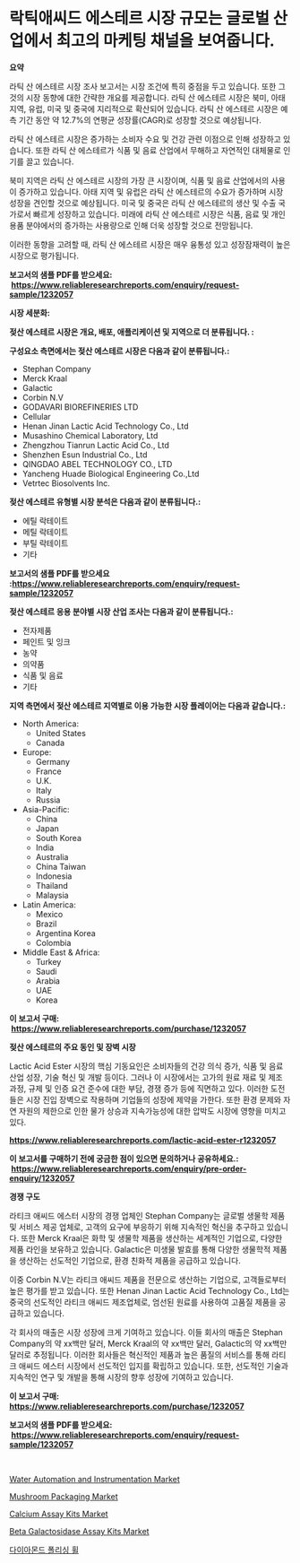 <p><h1>락틱애씨드 에스테르 시장 규모는 글로벌 산업에서 최고의 마케팅 채널을 보여줍니다.</h1></p><p><strong>요약</strong></p>
<p><p>라틱 산 에스테르 시장 조사 보고서는 시장 조건에 특히 중점을 두고 있습니다. 또한 그것의 시장 동향에 대한 간략한 개요를 제공합니다. 라틱 산 에스테르 시장은 북미, 아태 지역, 유럽, 미국 및 중국에 지리적으로 확산되어 있습니다. 라틱 산 에스테르 시장은 예측 기간 동안 약 12.7%의 연평균 성장률(CAGR)로 성장할 것으로 예상됩니다.</p><p>라틱 산 에스테르 시장은 증가하는 소비자 수요 및 건강 관련 이점으로 인해 성장하고 있습니다. 또한 라틱 산 에스테르가 식품 및 음료 산업에서 무해하고 자연적인 대체물로 인기를 끌고 있습니다.</p><p>북미 지역은 라틱 산 에스테르 시장의 가장 큰 시장이며, 식품 및 음료 산업에서의 사용이 증가하고 있습니다. 아태 지역 및 유럽은 라틱 산 에스테르의 수요가 증가하며 시장 성장을 견인할 것으로 예상됩니다. 미국 및 중국은 라틱 산 에스테르의 생산 및 수출 국가로서 빠르게 성장하고 있습니다. 미래에 라틱 산 에스테르 시장은 식품, 음료 및 개인용품 분야에서의 증가하는 사용량으로 인해 더욱 성장할 것으로 전망됩니다.</p><p>이러한 동향을 고려할 때, 라틱 산 에스테르 시장은 매우 융통성 있고 성장잠재력이 높은 시장으로 평가됩니다.</p></p>
<p><strong>보고서의 샘플 PDF를 받으세요: &nbsp;<a href="https://www.reliableresearchreports.com/enquiry/request-sample/1232057">https://www.reliableresearchreports.com/enquiry/request-sample/1232057</a></strong></p>
<p><strong>시장 세분화:</strong></p>
<p><strong> 젖산 에스테르 시장은 개요, 배포, 애플리케이션 및 지역으로 더 분류됩니다. :</strong></p>
<p><strong>구성요소 측면에서는 젖산 에스테르 시장은 다음과 같이 분류됩니다.:</strong></p>
<p><ul><li>Stephan Company</li><li>Merck Kraal</li><li>Galactic</li><li>Corbin N.V</li><li>GODAVARI BIOREFINERIES LTD</li><li>Cellular</li><li>Henan Jinan Lactic Acid Technology Co., Ltd</li><li>Musashino Chemical Laboratory, Ltd</li><li>Zhengzhou Tianrun Lactic Acid Co., Ltd</li><li>Shenzhen Esun Industrial Co., Ltd</li><li>QINGDAO ABEL TECHNOLOGY CO., LTD</li><li>Yancheng Huade Biological Engineering Co.,Ltd</li><li>Vetrtec Biosolvents Inc.</li></ul></p>
<p><strong> 젖산 에스테르 유형별 시장 분석은 다음과 같이 분류됩니다.:</strong></p>
<p><ul><li>에틸 락테이트</li><li>메틸 락테이트</li><li>부틸 락테이트</li><li>기타</li></ul></p>
<p><strong>보고서의 샘플 PDF를 받으세요 :<a href="https://www.reliableresearchreports.com/enquiry/request-sample/1232057">https://www.reliableresearchreports.com/enquiry/request-sample/1232057</a></strong></p>
<p><strong> 젖산 에스테르 응용 분야별 시장 산업 조사는 다음과 같이 분류됩니다.:</strong></p>
<p><ul><li>전자제품</li><li>페인트 및 잉크</li><li>농약</li><li>의약품</li><li>식품 및 음료</li><li>기타</li></ul></p>
<p><strong>지역 측면에서 젖산 에스테르 지역별로 이용 가능한 시장 플레이어는 다음과 같습니다.:</strong></p>
<p><ul>
    <li>
        North America:
        <ul>
            <li>United States</li>
            <li>Canada</li>
        </ul>
    </li>
    <li>
        Europe:
        <ul>
            <li>Germany</li>
            <li>France</li>
            <li>U.K.</li>
            <li>Italy</li>
            <li>Russia</li>
        </ul>
    </li>
    <li>
        Asia-Pacific:
        <ul>
            <li>China</li>
            <li>Japan</li>
            <li>South Korea</li>
            <li>India</li>
            <li>Australia</li>
            <li>China Taiwan</li>
            <li>Indonesia</li>
            <li>Thailand</li>
            <li>Malaysia</li>
        </ul>
    </li>
    <li>
        Latin America:
        <ul>
            <li>Mexico</li>
            <li>Brazil</li>
            <li>Argentina Korea</li>
            <li>Colombia</li>
        </ul>
    </li>
    <li>
        Middle East & Africa:
        <ul>
            <li>Turkey</li>
            <li>Saudi</li>
            <li>Arabia</li>
            <li>UAE</li>
            <li>Korea</li>
        </ul>
    </li>
    </ul></p>
<p><strong>이 보고서 구매: &nbsp;<a href="https://www.reliableresearchreports.com/purchase/1232057">https://www.reliableresearchreports.com/purchase/1232057</a></strong></p>
<p><strong>젖산 에스테르의 주요 동인 및 장벽 시장</strong></p>
<p><p>Lactic Acid Ester 시장의 핵심 기동요인은 소비자들의 건강 의식 증가, 식품 및 음료 산업 성장, 기술 혁신 및 개발 등이다. 그러나 이 시장에서는 고가의 원료 재료 및 제조 과정, 규제 및 인증 요건 준수에 대한 부담, 경쟁 증가 등에 직면하고 있다. 이러한 도전들은 시장 진입 장벽으로 작용하며 기업들의 성장에 제약을 가한다. 또한 환경 문제와 자연 자원의 제한으로 인한 물가 상승과 지속가능성에 대한 압박도 시장에 영향을 미치고 있다.</p></p>
<p><strong><a href="https://www.reliableresearchreports.com/lactic-acid-ester-r1232057">https://www.reliableresearchreports.com/lactic-acid-ester-r1232057</a></strong></p>
<p><strong>이 보고서를 구매하기 전에 궁금한 점이 있으면 문의하거나 공유하세요.: &nbsp;<a href="https://www.reliableresearchreports.com/enquiry/pre-order-enquiry/1232057">https://www.reliableresearchreports.com/enquiry/pre-order-enquiry/1232057</a></strong></p>
<p><strong>경쟁 구도</strong></p>
<p><p>라티크 애씨드 에스터 시장의 경쟁 업체인 Stephan Company는 글로벌 생물학 제품 및 서비스 제공 업체로, 고객의 요구에 부응하기 위해 지속적인 혁신을 추구하고 있습니다. 또한 Merck Kraal은 화학 및 생물학 제품을 생산하는 세계적인 기업으로, 다양한 제품 라인을 보유하고 있습니다. Galactic은 미생물 발효를 통해 다양한 생물학적 제품을 생산하는 선도적인 기업으로, 환경 친화적 제품을 공급하고 있습니다.</p><p>이중 Corbin N.V는 라티크 애씨드 제품을 전문으로 생산하는 기업으로, 고객들로부터 높은 평가를 받고 있습니다. 또한 Henan Jinan Lactic Acid Technology Co., Ltd는 중국의 선도적인 라티크 애씨드 제조업체로, 엄선된 원료를 사용하여 고품질 제품을 공급하고 있습니다.</p><p>각 회사의 매출은 시장 성장에 크게 기여하고 있습니다. 이들 회사의 매출은 Stephan Company의 약 xx백만 달러, Merck Kraal의 약 xx백만 달러, Galactic의 약 xx백만 달러로 추정됩니다. 이러한 회사들은 혁신적인 제품과 높은 품질의 서비스를 통해 라티크 애씨드 에스터 시장에서 선도적인 입지를 확립하고 있습니다. 또한, 선도적인 기술과 지속적인 연구 및 개발을 통해 시장의 향후 성장에 기여하고 있습니다.</p></p>
<p><strong>이 보고서 구매: &nbsp; <a href="https://www.reliableresearchreports.com/purchase/1232057">https://www.reliableresearchreports.com/purchase/1232057</a></strong></p>
<p><strong>보고서의 샘플 PDF를 받으세요: &nbsp;<a href="https://www.reliableresearchreports.com/enquiry/request-sample/1232057">https://www.reliableresearchreports.com/enquiry/request-sample/1232057</a></strong><strong></strong></p>
<p>&nbsp;</p>
<p><p><a href="https://issuu.com/reportprime-2/docs/water-automation-and-instrumentation-market-size-2">Water Automation and Instrumentation Market</a></p><p><a href="https://issuu.com/reportprime-2/docs/mushroom-packaging-market-size-2030.pptx">Mushroom Packaging Market</a></p><p><a href="https://github.com/sonuprakash1/Market-Research-Report-List-2/blob/main/calcium-assay-kits-market.md">Calcium Assay Kits Market</a></p><p><a href="https://github.com/jhcraigie/Market-Research-Report-List-2/blob/main/beta-galactosidase-assay-kits-market.md">Beta Galactosidase Assay Kits Market</a></p><p><a href="https://github.com/Elenrrera7685/Market-Research-Report-List-1/blob/main/924131922284.md">다이아몬드 폴리싱 휠</a></p></p>